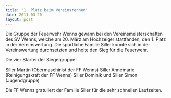 ```yaml
---
title: "1. Platz beim Vereinsrennen"
date: 2011-03-20
layout: post
---
```


Die Gruppe der Feuerwehr Wenns gewann bei den Vereinsmeisterschaften des SV Wenns, welche am 20. März am Hochzeiger stattfanden, den 1. Platz in der Vereinswertung. Die sportliche Familie Siller konnte sich in der Vereinswertung durchsetzten und holte den Sieg für die Feuerwehr.

Die vier Starter der Siegergruppe:

Siller Martin (Obermaschinist der FF Wenns)
Siller Annemarie (Reinigungskraft der FF Wenns)
Siller Dominik und Siller Simon (Jugendgruppe)

Die FF Wenns gratuliert der Familie Siller für die sehr schnellen Laufzeiten.